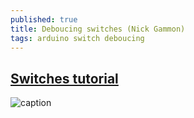 ```yaml
---
published: true
title: Deboucing switches (Nick Gammon)
tags: arduino switch deboucing
---
```

## [Switches tutorial](http://www.gammon.com.au/forum/?id=11955)

![caption](http://www.gammon.com.au/images/Arduino/SwitchesTutorial/switch_tutorial5.png)
